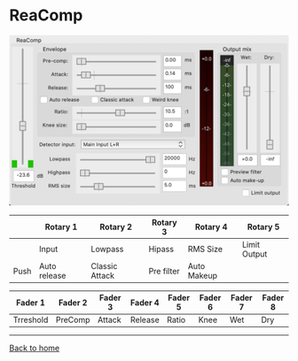 # ReaComp

![logo](../assets/ReaComp.png)

|      | Rotary 1     | Rotary 2       | Rotary 3   | Rotary 4    | Rotary 5     |
|------|----------    |----------      |----------  |----------   |----------    |
|      | Input        | Lowpass        | Hipass     | RMS Size    | Limit Output |
| Push | Auto release | Classic Attack | Pre filter | Auto Makeup |              |


| Fader 1  | Fader 2  | Fader 3 | Fader 4 | Fader 5 | Fader 6 | Fader 7 | Fader 8 |
|----------|----------|---------|---------|---------|---------|---------|---------|
| Trreshold | PreComp | Attack  | Release | Ratio   | Knee    | Wet     | Dry     |

---
[Back to home](./index.md)